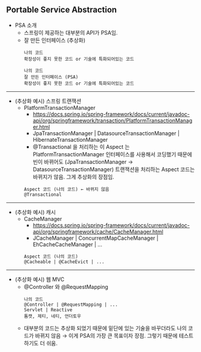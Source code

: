 ## **Portable Service Abstraction**
  * PSA 소개
    * 스프링이 제공하는 대부분의 API가 PSA임.
    * 잘 만든 인터페이스 (추상화)
      ```
      나의 코드
      확장성이 좋지 못한 코드 or 기술에 특화되어있는 코드
      ```
      ```
      나의 코드
      잘 만든 인터페이스 (PSA)
      확장성이 좋지 못한 코드 or 기술에 특화되어있는 코드
      ```
***
  * (추상화 예시) 스프링 트랜잭션
    * PlatformTransactionManager
      * https://docs.spring.io/spring-framework/docs/current/javadoc-api/org/springframework/transaction/PlatformTransactionManager.html
      * JpaTransactionManager | DatasourceTransactionManager | HibernateTransactionManager
      * @Transactional 을 처리하는 이 Aspect 는 PlatformTransactionManager 인터페이스를 사용해서 코딩했기 때문에 빈이 바뀌어도 (JpaTransactionManager → DatasourceTransactionManager) 트랜잭션을 처리하는 Aspect 코드는 바뀌지가 않음. 그게 추상화의 장점임.
      ```
      Aspect 코드 (나의 코드) ← 바뀌지 않음
      @Transactional
      ```
***
  * (추상화 예시) 캐시
    * CacheManager
      * https://docs.spring.io/spring-framework/docs/current/javadoc-api/org/springframework/cache/CacheManager.html
      * JCacheManager | ConcurrentMapCacheManager | EhCacheCacheManager | ...
      ```
      Aspect 코드 (나의 코드)
      @Cacheable | @CacheEvict | ...
      ```
***
  * (추상화 예시) 웹 MVC
    * @Controller 와 @RequestMapping
      ```
      나의 코드
      @Controller | @RequestMapping | ...
      Servlet | Reactive
      톰캣, 제티, 네티, 언더토우
      ```
    * 대부분의 코드는 추상화 되었기 때문에 밑단에 있는 기술을 바꾸더라도 나의 코드가 바뀌지 않음 → 이게 PSA의 가장 큰 목표이자 장점. 그렇기 때문에 테스트하기도 더 쉬움.
